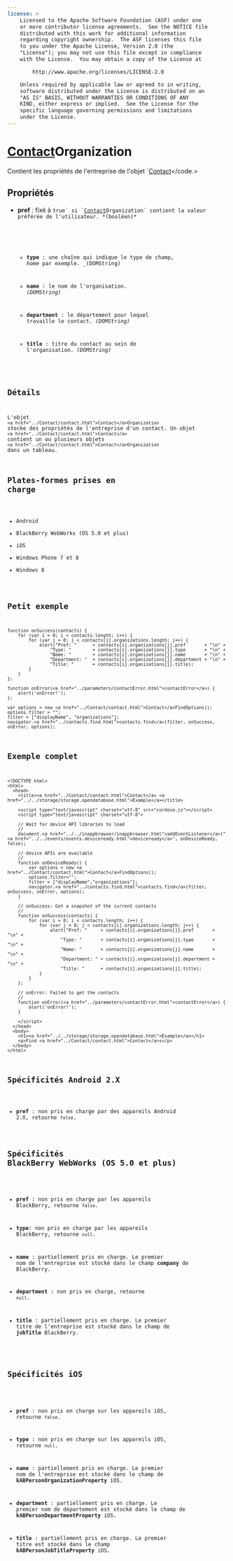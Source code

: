```yaml
---
license: >
    Licensed to the Apache Software Foundation (ASF) under one
    or more contributor license agreements.  See the NOTICE file
    distributed with this work for additional information
    regarding copyright ownership.  The ASF licenses this file
    to you under the Apache License, Version 2.0 (the
    "License"); you may not use this file except in compliance
    with the License.  You may obtain a copy of the License at

        http://www.apache.org/licenses/LICENSE-2.0

    Unless required by applicable law or agreed to in writing,
    software distributed under the License is distributed on an
    "AS IS" BASIS, WITHOUT WARRANTIES OR CONDITIONS OF ANY
    KIND, either express or implied.  See the License for the
    specific language governing permissions and limitations
    under the License.
---
```


# <a href="../Contact/contact.html">Contact</a>Organization

Contient les propriétés de l'entreprise de l'objet `<a href="../Contact/contact.html">Contact</a></code.></p>

<h2>Propriétés</h2>

<ul>
<li><p><strong>pref</strong> : fixé à <code>true` si `<a href="../Contact/contact.html">Contact</a>Organization` contient la valeur préférée de l'utilisateur. *(booléen)*</li> 

*   **type** : une chaîne qui indique le type de champ, *home* par exemple. _(DOMString)

*   **name** : le nom de l'organisation. *(DOMString)*

*   **department** : le département pour lequel travaille le contact. *(DOMString)*

*   **title** : titre du contact au sein de l'organisation. *(DOMString)*</ul> 

## Détails

L'objet `<a href="../Contact/contact.html">Contact</a>Organization` stocke des propriétés de l'entreprise d'un contact. Un objet `<a href="../Contact/contact.html">Contact</a>` contient un ou plusieurs objets `<a href="../Contact/contact.html">Contact</a>Organization` dans un tableau.

## Plates-formes prises en charge

*   Android
*   BlackBerry WebWorks (OS 5.0 et plus)
*   iOS
*   Windows Phone 7 et 8
*   Windows 8

## Petit exemple

    function onSuccess(contacts) {
        for (var i = 0; i < contacts.length; i++) {
            for (var j = 0; j < contacts[i].organizations.length; j++) {
                alert("Pref: "      + contacts[i].organizations[j].pref       + "\n" +
                    "Type: "        + contacts[i].organizations[j].type       + "\n" +
                    "Name: "        + contacts[i].organizations[j].name       + "\n" +
                    "Department: "  + contacts[i].organizations[j].department + "\n" +
                    "Title: "       + contacts[i].organizations[j].title);
            }
        }
    };
    
    function onError(<a href="../parameters/contactError.html">contactError</a>) {
        alert('onError!');
    };
    
    var options = new <a href="../Contact/contact.html">Contact</a>FindOptions();
    options.filter = "";
    filter = ["displayName", "organizations"];
    navigator.<a href="../contacts.find.html">contacts.find</a>(filter, onSuccess, onError, options);
    

## Exemple complet

    <!DOCTYPE html>
    <html>
      <head>
        <title><a href="../Contact/contact.html">Contact</a> <a href="../../storage/storage.opendatabase.html">Example</a></title>
    
        <script type="text/javascript" charset="utf-8" src="cordova.js"></script>
        <script type="text/javascript" charset="utf-8">
    
        // Wait for device API libraries to load
        //
        document.<a href="../../inappbrowser/inappbrowser.html">addEventListener</a>("<a href="../../events/events.deviceready.html">deviceready</a>", onDeviceReady, false);
    
        // device APIs are available
        //
        function onDeviceReady() {
            var options = new <a href="../Contact/contact.html">Contact</a>FindOptions();
            options.filter="";
            filter = ["displayName","organizations"];
            navigator.<a href="../contacts.find.html">contacts.find</a>(filter, onSuccess, onError, options);
        }
    
        // onSuccess: Get a snapshot of the current contacts
        //
        function onSuccess(contacts) {
            for (var i = 0; i < contacts.length; i++) {
                for (var j = 0; j < contacts[i].organizations.length; j++) {
                    alert("Pref: "     + contacts[i].organizations[j].pref       + "\n" +
                        "Type: "       + contacts[i].organizations[j].type       + "\n" +
                        "Name: "       + contacts[i].organizations[j].name       + "\n" +
                        "Department: " + contacts[i].organizations[j].department + "\n" +
                        "Title: "      + contacts[i].organizations[j].title);
                }
            }
        };
    
        // onError: Failed to get the contacts
        //
        function onError(<a href="../parameters/contactError.html">contactError</a>) {
            alert('onError!');
        }
    
        </script>
      </head>
      <body>
        <h1><a href="../../storage/storage.opendatabase.html">Example</a></h1>
        <p>Find <a href="../Contact/contact.html">Contact</a>s</p>
      </body>
    </html>
    

## Spécificités Android 2.X

*   **pref** : non pris en charge par des appareils Android 2.X, retourne `false`.

## Spécificités BlackBerry WebWorks (OS 5.0 et plus)

*   **pref** : non pris en charge par les appareils BlackBerry, retourne `false`.

*   **type**: non pris en charge par les appareils BlackBerry, retourne `null`.

*   **name** : partiellement pris en charge. Le premier nom de l'entreprise est stocké dans le champ **company** de BlackBerry.

*   **department** : non pris en charge, retourne `null`.

*   **title** : partiellement pris en charge. Le premier titre de l'entreprise est stocké dans le champ de **jobTitle** BlackBerry.

## Spécificités iOS

*   **pref** : non pris en charge sur les appareils iOS, retourne `false`.

*   **type** : non pris en charge sur les appareils iOS, retourne `null`.

*   **name** : partiellement pris en charge. Le premier nom de l'entreprise est stocké dans le champ de **kABPersonOrganizationProperty** iOS.

*   **department** : partiellement pris en charge. Le premier nom de département est stocké dans le champ de **kABPersonDepartmentProperty** iOS.

*   **title** : partiellement pris en charge. Le premier titre est stocké dans le champ **kABPersonJobTitleProperty** iOS.